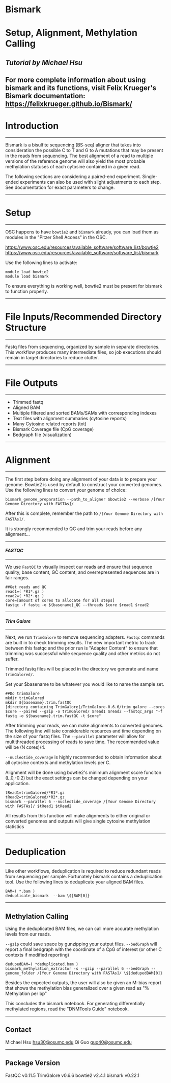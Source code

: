 # Bismark
# Setup, Alignment, Methylation Calling
## _Tutorial by Michael Hsu_

For more complete information about using bismark and its functions, visit Felix Krueger's Bismark documentation:  https://felixkrueger.github.io/Bismark/
---

# Introduction

---
Bismark is a bisulfite sequencing (BS-seq) aligner that takes into consideration the possible C to T and G to A mutations that may be present in the reads from sequencing. The best alignment of a read to multiple versions of the reference genome will also yield the most probable methylation statuses of each cytosine contained in a given read. 

The following sections are considering a paired-end experiment. Single-ended experiments can also be used with slight adjustments to each step. See documentation for exact parameters to change. 

---

# Setup

---
OSC happens to have `bowtie2` and `bismark` already, you can load them as modules in the "Pitzer Shell Access" in the OSC.

https://www.osc.edu/resources/available_software/software_list/bowtie2
https://www.osc.edu/resources/available_software/software_list/bismark

Use the following lines to activate:

```{sh}
module load bowtie2
module load bismark
```
To ensure everything is working well, bowtie2 must be present for bismark to function properly. 

---
# File Inputs/Recommended Directory Structure
---
Fastq files from sequencing, organized by sample in separate directories. This workflow produces many intermediate files, so job executions should remain in target directories to reduce clutter.

---
# File Outputs
---
* Trimmed fastq
* Aligned BAM 
* Multiple filtered and sorted BAMs/SAMs with corresponding indexes
* Text files with alignment summaries (cytosine reports)
* Many Cytosine related reports (txt)
* Bismark Coverage file (CpG coverage)
* Bedgraph file (visualization)

---
# Alignment
---
The first step before doing any alignment of your data is to prepare your genome. Bowtie2 is used by default to construct your converted genomes. Use the following lines to convert your genome of choice:

```{sh}
bismark_genome_preparation --path_to_aligner $bowtie2 --verbose /[Your Genome Directory with FASTAs]/
```

After this is complete, remember the path to `/[Your Genome Directory with FASTAs]/`.

It is strongly recommended to QC and trim your reads before any alignment...

---

#### _FASTQC_

---

We use `FastQC` to visually inspect our reads and ensure that sequence quality, base content, GC content, and overrepresented sequences are in fair ranges. 
```{sh}
##Get reads and QC
read1=( *R1*.gz )
read2=( *R2*.gz )
core=[amount of cores to allocate for all steps]
fastqc -f fastq -o ${basename}_QC --threads $core $read1 $read2
```
---
#### _Trim Galore_

---
Next, we run `TrimGalore` to remove sequencing adapters. `Fastqc` commands are built in to check trimming results. The new important metric to track between this fastqc and the prior run is "Adapter Content" to ensure that trimming was successful while sequence quality and other metrics do not suffer.

Trimmed fastq files will be placed in the directory we generate and name `trimGalored/`.

Set your $basename to be whatever you would like to name the sample set. 
```{sh}
##Do trimGalore
mkdir trimGalored
mkdir ${basename}.trim.fastQC
[directory containing TrimGalore]/TrimGalore-0.6.6/trim_galore --cores $core --paired --gzip -o trimGalored/ $read1 $read2 --fastqc_args "-f fastq -o ${basename}.trim.fastQC -t $core"
```

After trimming your reads, we can make alignments to converted genomes. The following line will take considerable resources and time depending on the size of your fastq files. The `--parallel` parameter will allow for multithreaded processing of reads to save time. The recommended value will be (N cores)/4.

`--nucleotide_coverage` is highly recommended to obtain information about all cytosine contexts and methylation levels per C. 

Alignment will be done using bowtie2's minimum alignment score funciton (L,0,-0.2) but the exact settings can be changed depending on your application.
```{sh}
tRead1=trimGalored/*R1*.gz
tRead2=trimGalored/*R2*.gz
bismark --parallel 6 --nucleotide_coverage /[Your Genome Directory with FASTAs]/ $tRead1 $tRead2
```
All results from this function will make alignments to either original or converted genomes and outputs will give single cytosine methylation statistics

---
# Deduplication
---
Like other workflows, deduplication is required to reduce redundant reads from sequencing per sample. Fortunately bismark contains a deduplication tool. Use the following lines to deduplicate your aligned BAM files.

```{sh}
BAM=( *.bam )
deduplicate_bismark  --bam \${BAM[0]}
```

---
Methylation Calling
---
Using the deduplicated BAM files, we can call more accurate methylation levels from our reads. 

`--gzip` could save space by gunzipping your output files. 
`--bedGraph` will report a final bedgraph with the coordinate of a CpG of interest (or other C contexts if modified reporting)


```{sh}
dedupedBAM=( *deduplicated.bam )
bismark_methylation_extractor -s --gzip --parallel 6 --bedGraph --genome_folder /[Your Genome Directory with FASTAs]/ \${dedupedBAM[0]}
```
Besides the expected outputs, the user will also be given an M-bias report that shows the methylation bias generalized over a given read as "% Methylation per bp"


This concludes the bismark notebook. For generating differentially methylated regions, read the "DNMTools Guide" notebook.  

---
Contact
---
Michael Hsu
hsu30@osumc.edu
Qi Guo
guo40@osumc.edu

---
Package Version
---
FastQC v0.11.5
TrimGalore v0.6.6
bowtie2 v2.4.1
bismark v0.22.1
